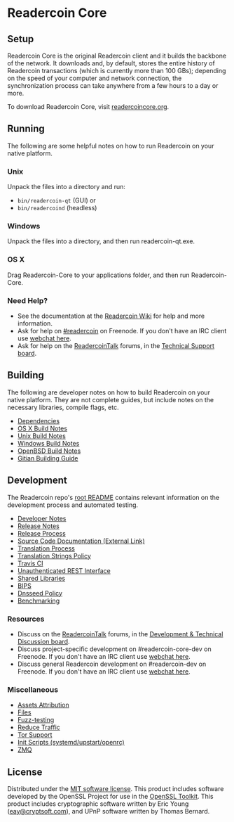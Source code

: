 Readercoin Core
=============

Setup
---------------------
Readercoin Core is the original Readercoin client and it builds the backbone of the network. It downloads and, by default, stores the entire history of Readercoin transactions (which is currently more than 100 GBs); depending on the speed of your computer and network connection, the synchronization process can take anywhere from a few hours to a day or more.

To download Readercoin Core, visit [readercoincore.org](https://readercoincore.org/en/releases/).

Running
---------------------
The following are some helpful notes on how to run Readercoin on your native platform.

### Unix

Unpack the files into a directory and run:

- `bin/readercoin-qt` (GUI) or
- `bin/readercoind` (headless)

### Windows

Unpack the files into a directory, and then run readercoin-qt.exe.

### OS X

Drag Readercoin-Core to your applications folder, and then run Readercoin-Core.

### Need Help?

* See the documentation at the [Readercoin Wiki](https://en.readercoin.it/wiki/Main_Page)
for help and more information.
* Ask for help on [#readercoin](http://webchat.freenode.net?channels=readercoin) on Freenode. If you don't have an IRC client use [webchat here](http://webchat.freenode.net?channels=readercoin).
* Ask for help on the [ReadercoinTalk](https://readercointalk.org/) forums, in the [Technical Support board](https://readercointalk.org/index.php?board=4.0).

Building
---------------------
The following are developer notes on how to build Readercoin on your native platform. They are not complete guides, but include notes on the necessary libraries, compile flags, etc.

- [Dependencies](dependencies.md)
- [OS X Build Notes](build-osx.md)
- [Unix Build Notes](build-unix.md)
- [Windows Build Notes](build-windows.md)
- [OpenBSD Build Notes](build-openbsd.md)
- [Gitian Building Guide](gitian-building.md)

Development
---------------------
The Readercoin repo's [root README](/README.md) contains relevant information on the development process and automated testing.

- [Developer Notes](developer-notes.md)
- [Release Notes](release-notes.md)
- [Release Process](release-process.md)
- [Source Code Documentation (External Link)](https://dev.visucore.com/readercoin/doxygen/)
- [Translation Process](translation_process.md)
- [Translation Strings Policy](translation_strings_policy.md)
- [Travis CI](travis-ci.md)
- [Unauthenticated REST Interface](REST-interface.md)
- [Shared Libraries](shared-libraries.md)
- [BIPS](bips.md)
- [Dnsseed Policy](dnsseed-policy.md)
- [Benchmarking](benchmarking.md)

### Resources
* Discuss on the [ReadercoinTalk](https://readercointalk.org/) forums, in the [Development & Technical Discussion board](https://readercointalk.org/index.php?board=6.0).
* Discuss project-specific development on #readercoin-core-dev on Freenode. If you don't have an IRC client use [webchat here](http://webchat.freenode.net/?channels=readercoin-core-dev).
* Discuss general Readercoin development on #readercoin-dev on Freenode. If you don't have an IRC client use [webchat here](http://webchat.freenode.net/?channels=readercoin-dev).

### Miscellaneous
- [Assets Attribution](assets-attribution.md)
- [Files](files.md)
- [Fuzz-testing](fuzzing.md)
- [Reduce Traffic](reduce-traffic.md)
- [Tor Support](tor.md)
- [Init Scripts (systemd/upstart/openrc)](init.md)
- [ZMQ](zmq.md)

License
---------------------
Distributed under the [MIT software license](/COPYING).
This product includes software developed by the OpenSSL Project for use in the [OpenSSL Toolkit](https://www.openssl.org/). This product includes
cryptographic software written by Eric Young ([eay@cryptsoft.com](mailto:eay@cryptsoft.com)), and UPnP software written by Thomas Bernard.
